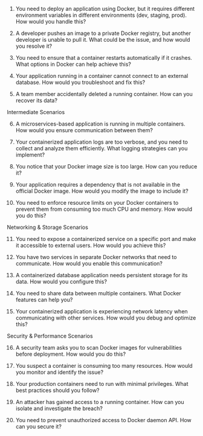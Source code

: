 

1. You need to deploy an application using Docker, but it requires different environment variables in different environments (dev, staging, prod). How would you handle this?

2. A developer pushes an image to a private Docker registry, but another developer is unable to pull it. What could be the issue, and how would you resolve it?

3. You need to ensure that a container restarts automatically if it crashes. What options in Docker can help achieve this?

4. Your application running in a container cannot connect to an external database. How would you troubleshoot and fix this?

5. A team member accidentally deleted a running container. How can you recover its data?


Intermediate Scenarios

6. A microservices-based application is running in multiple containers. How would you ensure communication between them?

7. Your containerized application logs are too verbose, and you need to collect and analyze them efficiently. What logging strategies can you implement?

8. You notice that your Docker image size is too large. How can you reduce it?

9. Your application requires a dependency that is not available in the official Docker image. How would you modify the image to include it?

10. You need to enforce resource limits on your Docker containers to prevent them from consuming too much CPU and memory. How would you do this?


Networking & Storage Scenarios

11. You need to expose a containerized service on a specific port and make it accessible to external users. How would you achieve this?

12. You have two services in separate Docker networks that need to communicate. How would you enable this communication?

13. A containerized database application needs persistent storage for its data. How would you configure this?

14. You need to share data between multiple containers. What Docker features can help you?

15. Your containerized application is experiencing network latency when communicating with other services. How would you debug and optimize this?

Security & Performance Scenarios

16. A security team asks you to scan Docker images for vulnerabilities before deployment. How would you do this?

17. You suspect a container is consuming too many resources. How would you monitor and identify the issue?

18. Your production containers need to run with minimal privileges. What best practices should you follow?

19. An attacker has gained access to a running container. How can you isolate and investigate the breach?

20. You need to prevent unauthorized access to Docker daemon API. How can you secure it?
